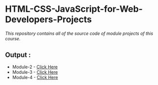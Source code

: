 # HTML-CSS-JavaScript-for-Web-Developers-Projects

###### This repository contains all of the source code of module projects of this course.

## Output :
- Module-2 - [Click Here](https://mandivson.github.io/Coursera-HTML-CSS-JavaScript-for-Web-Developers-/module%202/)
- Module-3 - [Click Here](https://mandivson.github.io/Coursera-HTML-CSS-JavaScript-for-Web-Developers-/module%203/)
- Module-4 - [Click Here](https://mandivson.github.io/Coursera-HTML-CSS-JavaScript-for-Web-Developers-/module%204/)

